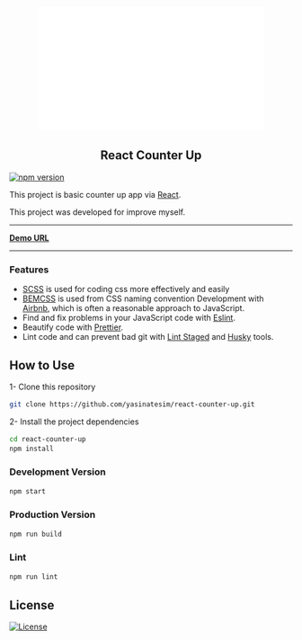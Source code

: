 <p align="center">    
<img src="react-counter-up.gif" width="400">    
</p>

<h2  align="center">React Counter Up</h2>   
      
[![npm version](https://badge.fury.io/js/react.svg)](https://badge.fury.io/js/react)

This project is basic counter up app via [React](https://github.com/facebook/react/).

This project was developed for improve myself.

---

[**Demo URL**](http://yasinatesim.react-counter-up.surge.sh)

---

### Features

- [SCSS](https://sass-lang.com/guide) is used for coding css more effectively and easily
- [BEMCSS](http://getbem.com/introduction/) is used from CSS naming convention
  Development with [Airbnb](https://github.com/airbnb/javascript), which is often a reasonable approach to JavaScript.
- Find and fix problems in your JavaScript code with [Eslint](https://eslint.org/).
- Beautify code with [Prettier](https://prettier.io/).
- Lint code and can prevent bad git with [Lint Staged](https://www.npmjs.com/package/lint-staged) and [Husky](https://www.npmjs.com/package/husky) tools.

## How to Use

1- Clone this repository

```bash
git clone https://github.com/yasinatesim/react-counter-up.git
```

2- Install the project dependencies

```bash
cd react-counter-up
npm install
```

### Development Version

```bash
npm start
```

### Production Version

```bash
npm run build
```

### Lint

```bash
npm run lint
```

## License

[![License](http://img.shields.io/:license-mit-blue.svg)](http://badges.mit-license.org)
